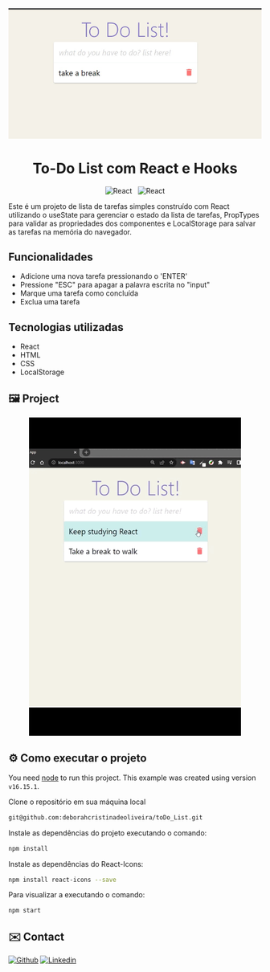 <div align="center">
<img src="src/images/print.jpg" />

</div>
<div align="center">
<h1>To-Do List com React e Hooks</h1>


<!-- BADGES W/ LINK (see https://shields.io/)-->
![React](https://img.shields.io/badge/React-20232A?style=for-the-badge&logo=react&logoColor=61DAFB) &nbsp; ![React](https://img.shields.io/badge/JavaScript-323330?style=for-the-badge&logo=javascript&logoColor=F7DF1E)
</div>

<!-- DESCRIPTION -->

<p>
Este é um projeto de lista de tarefas simples construído com React utilizando o useState para gerenciar o estado da lista de tarefas, PropTypes para validar as propriedades dos componentes e LocalStorage para salvar as tarefas na memória do navegador.
</p>



<!-- PREVIEW -->
##  Funcionalidades
<ul>
<li> Adicione uma nova tarefa pressionando o 'ENTER' </li>
<li> Pressione "ESC" para apagar a palavra escrita no "input" </li>
<li> Marque uma tarefa como concluída </li>
<li> Exclua uma tarefa </li>
</ul>

##  Tecnologias utilizadas
<ul>
<li> React </li>
<li> HTML </li>
<li> CSS </li>
<li> LocalStorage </li>
</ul>


## 🖼️ Project
<div align="center" width="100%">
<img src="src/gif/Gif_todoList.gif" alt="Preview Images">
</div>

<!-- INSTALLATION AND USAGE -->


## ⚙️ Como executar o projeto


You need [node](https://nodejs.org/en/download/) to run this project. This example was created using version `v16.15.1`.

Clone o repositório em sua máquina local
 
```bash
git@github.com:deborahcristinadeoliveira/toDo_List.git
```

Instale as dependências do projeto executando o comando:

```bash
npm install
```

Instale as dependências do React-Icons:

```bash
npm install react-icons --save
```

Para visualizar a executando o comando:

```bash
npm start
```

<!-- CONTACT -->

## ✉️ Contact

[![Github](https://img.shields.io/badge/GitHub-100000?style=for-the-badge&logo=github&logoColor=white)](https://github.com/deborahcristinadeoliveira/) 
[![Linkedin](https://img.shields.io/badge/LinkedIn-0077B5?style=for-the-badge&logo=linkedin&logoColor=white)](https://www.linkedin.com/in/deborah-cristina-desenvolvedoraweb/)

